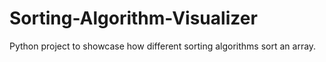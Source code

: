 # Sorting-Algorithm-Visualizer
Python project to showcase how different sorting algorithms sort an array. 
